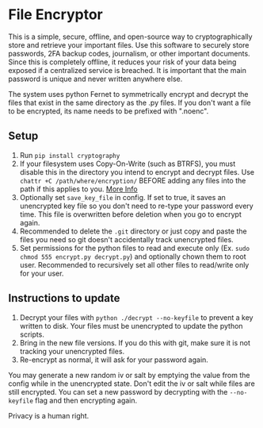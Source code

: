 
# File Encryptor

This is a simple, secure, offline, and open-source way to cryptographically store and retrieve your important files. Use this software to securely store passwords, 2FA backup codes, journalism, or other important documents. Since this is completely offline, it reduces your risk of your data being exposed if a centralized service is breached. It is important that the main password is unique and never written anywhere else.

The system uses python Fernet to symmetrically encrypt and decrypt the files that exist in the same directory as the .py files. If you don't want a file to be encrypted, its name needs to be prefixed with ".noenc".

## Setup

1. Run `pip install cryptography`
2. If your filesystem uses Copy-On-Write (such as BTRFS), you must disable this in the directory you intend to encrypt and decrypt files. Use `chattr +C /path/where/encryption/` BEFORE adding any files into the path if this applies to you. [More Info](https://wiki.archlinux.org/title/Btrfs)
3. Optionally set `save_key_file` in config. If set to true, it saves an unencrypted key file so you don't need to re-type your password every time. This file is overwritten before deletion when you go to encrypt again.
4. Recommended to delete the `.git` directory or just copy and paste the files you need so git doesn't accidentally track unencrypted files.
5. Set permissions for the python files to read and execute only (Ex. `sudo chmod 555 encrypt.py decrypt.py`) and optionally chown them to root user. Recommended to recursively set all other files to read/write only for your user. 

## Instructions to update

1. Decrypt your files with `python ./decrypt --no-keyfile` to prevent a key written to disk. Your files must be unencrypted to update the python scripts.
2. Bring in the new file versions. If you do this with git, make sure it is not tracking your unencrypted files.
3. Re-encrypt as normal, it will ask for your password again.

You may generate a new random iv or salt by emptying the value from the config while in the unencrypted state. Don't edit the iv or salt while files are still encrypted. You can set a new password by decrypting with the `--no-keyfile` flag and then encrypting again.

Privacy is a human right.
